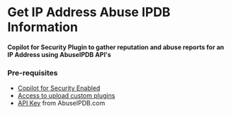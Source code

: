 # Get IP Address Abuse IPDB Information

#### Copilot for Security Plugin to gather reputation and abuse reports for an IP Address using AbuseIPDB API's

### Pre-requisites

* [Copilot for Security Enabled](https://learn.microsoft.com/en-us/security-copilot/get-started-security-copilot#onboarding-to-microsoft-security-copilot)
* [Access to upload custom plugins](https://learn.microsoft.com/en-us/security-copilot/manage-plugins?tabs=securitycopilotplugin#managing-custom-plugins)
* [API Key](https://www.abuseipdb.com/api.html) from AbuseIPDB.com 


